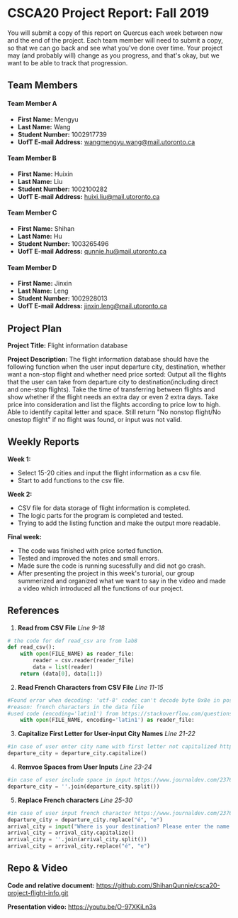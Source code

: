 # __CSCA20 Project Report: Fall 2019__

You will submit a copy of this report on Quercus each week between now and the end of the project. Each team member will need to submit a copy, so that we can go back and see what you've done over time. Your project may (and probably will) change as you progress, and that's okay, but we want to be able to track that progression.

## __Team Members__

#### Team Member A
- __First Name:__ Mengyu
- __Last Name:__ Wang
- __Student Number:__ 1002917739
- __UofT E-mail Address:__ wangmengyu.wang@mail.utoronto.ca


#### Team Member B
- __First Name:__ Huixin
- __Last Name:__ Liu
- __Student Number:__ 1002100282
- __UofT E-mail Address:__ huixi.liu@mail.utoronto.ca

#### Team Member C
- __First Name:__ Shihan
- __Last Name:__ Hu
- __Student Number:__ 1003265496
- __UofT E-mail Address:__ qunnie.hu@mail.utoronto.ca

#### Team Member D
- __First Name:__ Jinxin
- __Last Name:__ Leng
- __Student Number:__ 1002928013
- __UofT E-mail Address:__ jinxin.leng@mail.utoronto.ca


## __Project Plan__

__Project Title:__ Flight information database

__Project Description:__
The flight information database should have the following function when the user input departure city, destination, whether want a non-stop flight and whether need price sorted:
Output all the flights that the user can take from departure city to destination(including direct and one-stop flights).
Take the time of transferring between flights and show whether if the flight needs an extra day or even 2 extra days.
Take price into consideration and list the flights according to price low to high.
Able to identify capital letter and space.
Still return "No nonstop flight/No onestop flight" if no flight was found, or input was not valid.

## __Weekly Reports__
__Week 1:__
- Select 15-20 cities and input the flight information as a csv file.
- Start to add functions to the csv file.

__Week 2:__
- CSV file for data storage of flight information is completed.
- The logic parts for the program is completed and tested.
- Trying to add the listing function and make the output more readable.

__Final week:__
- The code was finished with price sorted function.
- Tested and improved the notes and small errors.
- Made sure the code is running sucessfully and did not go crash.
- After presenting the project in this week's turorial, our group summerized and organized what we want to say in the video and made a video which introduced all the functions of our project.

## __References__
1. __Read from CSV File__ _Line 9-18_
```python
# the code for def read_csv are from lab8
def read_csv():
    with open(FILE_NAME) as reader_file:
        reader = csv.reader(reader_file)
        data = list(reader)
    return (data[0], data[1:])
```
2. __Read French Characters from CSV File__ _Line 11-15_
```python
#Found error when decoding: 'utf-8' codec can't decode byte 0x8e in position 4060: invalid start byte
#reason: french characters in the data file
#used code (encoding='latin1') from https://stackoverflow.com/questions/49898909/reading-a-file-with-french-characters-in-python
    with open(FILE_NAME, encoding='latin1') as reader_file:
```
3. __Capitalize First Letter for User-input City Names__ _Line 21-22_
```python
#in case of user enter city name with first letter not capitalized https://www.geeksforgeeks.org/string-capitalize-python/
departure_city = departure_city.capitalize()
```
4. __Remvoe Spaces from User Inputs__ _Line 23-24_
```python
#in case of user include space in input https://www.journaldev.com/23763/python-remove-spaces-from-string
departure_city = ''.join(departure_city.split())
```
5. __Replace French characters__ _Line 25-30_
```python
#in case of user input french character https://www.journaldev.com/23763/python-remove-spaces-from-string
departure_city = departure_city.replace("é", "e")
arrival_city = input("Where is your destination? Please enter the name of the city you are heading to. \n")
arrival_city = arrival_city.capitalize()
arrival_city = ''.join(arrival_city.split())
arrival_city = arrival_city.replace("é", "e")
```


## __Repo & Video__
__Code and relative document:__
https://github.com/ShihanQunnie/csca20-project-flight-info.git

__Presentation video:__
https://youtu.be/O-97XKiLn3s

